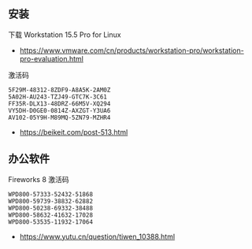 ## 安装

下载 Workstation 15.5 Pro for Linux

- https://www.vmware.com/cn/products/workstation-pro/workstation-pro-evaluation.html

激活码

```
5F29M-48312-8ZDF9-A8A5K-2AM0Z
5A02H-AU243-TZJ49-GTC7K-3C61
FF35R-DLX13-48DRZ-66M5V-XQ294
VY5DH-D0GE0-0814Z-AXZGT-Y3UA6
AV102-05Y9H-M89MQ-5ZN79-MZHR4
```

- https://beikeit.com/post-513.html


## 办公软件

Fireworks 8 激活码

```
WPD800-57333-52432-51868
WPD800-59739-38832-62882
WPD800-50238-69332-38488
WPD800-58632-41632-17028
WPD800-53535-11932-17064
```

- https://www.yutu.cn/question/tiwen_10388.html
